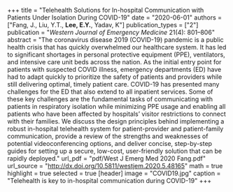 +++
title = "Telehealth Solutions for In-hospital Communication with Patients Under Isolation During COVID-19"
date = "2020-06-01"
authors = ["Fang, J., Liu, Y.T., **Lee, E.Y.**, Yadav, K"]
publication_types = ["2"]
publication = "*Western Journal of Emergency Medicine* 21(4): 801–806"
abstract = "The coronavirus disease 2019 (COVID-19) pandemic is a public health crisis that has quickly overwhelmed our healthcare system. It has led to significant shortages in personal protective equipment (PPE), ventilators, and intensive care unit beds across the nation. As the initial entry point for patients with suspected COVID illness, emergency departments (ED) have had to adapt quickly to prioritize the safety of patients and providers while still delivering optimal, timely patient care. COVID-19 has presented many challenges for the ED that also extend to all inpatient services. Some of these key challenges are the fundamental tasks of communicating with patients in respiratory isolation while minimizing PPE usage and enabling all patients who have been affected by hospitals’ visitor restrictions to connect with their families. We discuss the design principles behind implementing a robust in-hospital telehealth system for patient-provider and patient-family communication, provide a review of the strengths and weaknesses of potential videoconferencing options, and deliver concise, step-by-step guides for setting up a secure, low-cost, user-friendly solution that can be rapidly deployed."
url_pdf = "pdf/West J Emerg Med 2020 Fang.pdf"
url_source = "http://dx.doi.org/10.5811/westjem.2020.5.48165"
math = true
highlight = true
selected = true
[header]
image = "COVID19.jpg"
caption = "Telehealth is key to in-hospital communication during COVID-19"
+++
